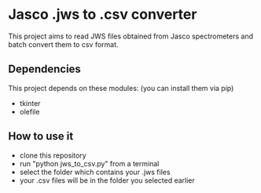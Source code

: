 # Jasco .jws to .csv converter
This project aims to read JWS files obtained from Jasco spectrometers and batch convert them to csv format.

## Dependencies
This project depends on these modules: (you can install them via pip)
- tkinter
- olefile

## How to use it
- clone this repository
- run "python jws_to_csv.py" from a terminal
- select the folder which contains your .jws files
- your .csv files will be in the folder you selected earlier